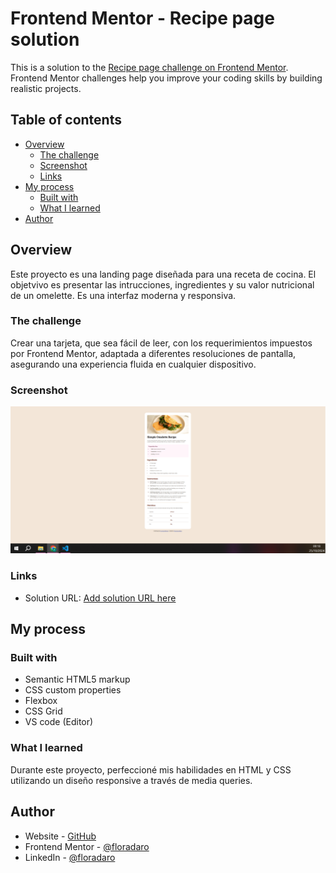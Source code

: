 # Frontend Mentor - Recipe page solution

This is a solution to the [Recipe page challenge on Frontend Mentor](https://www.frontendmentor.io/challenges/recipe-page-KiTsR8QQKm). Frontend Mentor challenges help you improve your coding skills by building realistic projects.

## Table of contents

- [Overview](#overview)
  - [The challenge](#the-challenge)
  - [Screenshot](#screenshot)
  - [Links](#links)
- [My process](#my-process)
  - [Built with](#built-with)
  - [What I learned](#what-i-learned)
- [Author](#author)

## Overview

Este proyecto es una landing page diseñada para una receta de cocina. El objetvivo es presentar las intrucciones, ingredientes y su valor nutricional de un omelette. Es una interfaz moderna y responsiva.

### The challenge

Crear una tarjeta, que sea fácil de leer, con los requerimientos impuestos por Frontend Mentor, adaptada a diferentes resoluciones de pantalla, asegurando una experiencia fluida en cualquier dispositivo.

### Screenshot

![](./design/screenshot.png)

### Links

- Solution URL: [Add solution URL here](https://your-solution-url.com)

## My process

### Built with

- Semantic HTML5 markup
- CSS custom properties
- Flexbox
- CSS Grid
- VS code (Editor)

### What I learned

Durante este proyecto, perfeccioné mis habilidades en HTML y CSS utilizando un diseño responsive a través de media queries.

## Author

- Website - [GitHub](https://github.com/floradaro)
- Frontend Mentor - [@floradaro](https://www.frontendmentor.io/profile/floradaro)
- LinkedIn - [@floradaro](https://www.linkedin.com/in/floradaro/)
